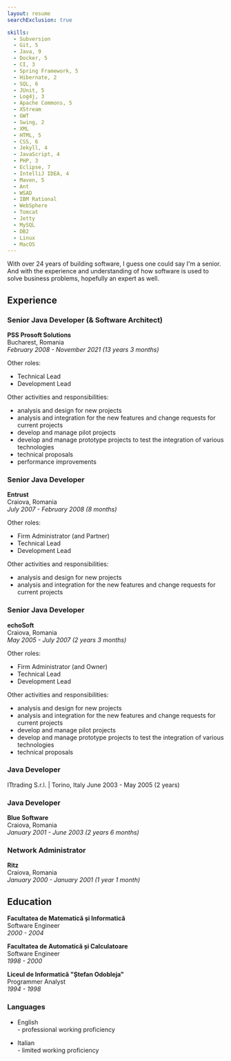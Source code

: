 ```yaml
---
layout: resume
searchExclusion: true

skills:
  - Subversion
  - Git, 5
  - Java, 9
  - Docker, 5
  - CI, 3
  - Spring Framework, 5
  - Hibernate, 2
  - SQL, 6
  - JUnit, 5
  - Log4j, 3
  - Apache Commons, 5
  - XStream
  - GWT
  - Swing, 2
  - XML
  - HTML, 5
  - CSS, 6
  - Jekyll, 4
  - JavaScript, 4
  - PHP, 3
  - Eclipse, 7
  - IntelliJ IDEA, 4
  - Maven, 5
  - Ant
  - WSAD
  - IBM Rational
  - WebSphere
  - Tomcat
  - Jetty
  - MySQL
  - DB2
  - Linux
  - MacOS
---
```



With over 24 years of building software, I guess one could say I'm a senior.
And with the experience and understanding of how software is used to solve business problems, hopefully an expert as well.


## Experience

### Senior Java Developer (& Software Architect)
**PSS Prosoft Solutions**\
Bucharest, Romania\
*February 2008 - November 2021 (13 years 3 months)*

Other roles:
- Technical Lead
- Development Lead

Other activities and responsibilities:
- analysis and design for new projects
- analysis and integration for the new features and change requests for current projects
- develop and manage pilot projects
- develop and manage prototype projects to test the integration of various technologies
- technical proposals
- performance improvements

### Senior Java Developer
**Entrust**\
Craiova, Romania\
*July 2007 - February 2008 (8 months)*

Other roles:
- Firm Administrator (and Partner)
- Technical Lead
- Development Lead

Other activities and responsibilities:
- analysis and design for new projects
- analysis and integration for the new features and change requests for current projects

### Senior Java Developer
**echoSoft**\
Craiova, Romania\
*May 2005 - July 2007 (2 years 3 months)*

Other roles:
- Firm Administrator (and Owner)
- Technical Lead
- Development Lead

Other activities and responsibilities:
- analysis and design for new projects
- analysis and integration for the new features and change requests for current projects
- develop and manage pilot projects
- develop and manage prototype projects to test the integration of various technologies
- technical proposals

### Java Developer
ITtrading S.r.l. | Torino, Italy
June 2003 - May 2005 (2 years)

### Java Developer
**Blue Software**\
Craiova, Romania\
*January 2001 - June 2003 (2 years 6 months)*

### Network Administrator
**Ritz**\
Craiova, Romania\
*January 2000 - January 2001 (1 year 1 month)*


## Education

**Facultatea de Matematică și Informatică**\
Software Engineer\
*2000 - 2004*

**Facultatea de Automatică și Calculatoare**\
Software Engineer\
*1998 - 2000*

**Liceul de Informatică "Ștefan Odobleja"**\
Programmer Analyst\
*1994 - 1998*

### Languages

- English\
  \- professional working proficiency

- Italian\
  \- limited working proficiency